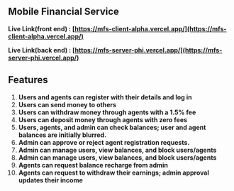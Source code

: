 ## Mobile Financial Service

**Live Link(front end) : [https://mfs-client-alpha.vercel.app/](https://mfs-client-alpha.vercel.app/)**


**Live Link(back end) : [https://mfs-server-phi.vercel.app/](https://mfs-server-phi.vercel.app/)**

## Features

1. **Users and agents can register with their details and log in**
2. **Users can send money to others**
3. **Users can withdraw money through agents with a 1.5% fee**
4. **Users can deposit money through agents with zero fees**
5. **Users, agents, and admin can check balances; user and agent balances are initially blurred.**
6. **Admin can approve or reject agent registration requests.**
7. **Admin can manage users, view balances, and block users/agents**
8. **Admin can manage users, view balances, and block users/agents**
9. **Agents can request balance recharge from admin**
10. **Agents can request to withdraw their earnings; admin approval updates their income**



